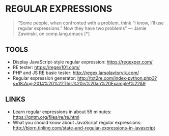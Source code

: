 REGULAR EXPRESSIONS
===================

> “Some people, when confronted with a problem, think “I know, I’ll use regular expressions.” Now they have two problems” — Jamie Zawinski, on comp.lang.emacs [*]

TOOLS
-----

* Display JavaScript-style regular expression: https://regexper.com/
* RE tester: https://regex101.com/
* PHP and JS RE basic tester: http://regex.larsolavtorvik.com/
* Regular expression generator: http://txt2re.com/index-python.php3?s=18:Aug:2014%20%22This%20is%20an%20Example!%22&9


LINKS
-----

* Learn regular expressions in about 55 minutes:  https://qntm.org/files/re/re.html
* What you should know about JavaScript regular expressions: http://bjorn.tipling.com/state-and-regular-expressions-in-javascript
